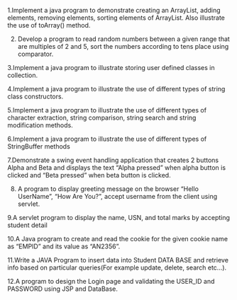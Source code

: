 1.Implement a java program to demonstrate creating an ArrayList, adding elements, removing elements, sorting elements of ArrayList. Also illustrate the use of toArray() method.

2. Develop a program to read random numbers between a given range that are multiples of 2 and 5, sort the numbers according to tens place using comparator.
   
3.Implement a java program to illustrate storing user defined classes in collection.

4.Implement a java program to illustrate the use of different types of string class constructors.

5.Implement a java program to illustrate the use of different types of character extraction, string comparison, string search and string modification methods.

6.Implement a java program to illustrate the use of different types of StringBuffer methods

7.Demonstrate a swing event handling application that creates 2 buttons Alpha and Beta and displays the text “Alpha pressed” when alpha button is clicked and “Beta pressed” when beta button is clicked.

8. A program to display greeting message on the browser “Hello UserName”, “How Are You?”, accept username from the client using servlet.
   
9.A servlet program to display the name, USN, and total marks by accepting student detail

10.A Java program to create and read the cookie for the given cookie name as “EMPID” and its value as “AN2356”.

11.Write a JAVA Program to insert data into Student DATA BASE and retrieve info based on particular queries(For example update, delete, search etc…).

12.A program to design the Login page and validating the USER_ID and PASSWORD using JSP and DataBase.

